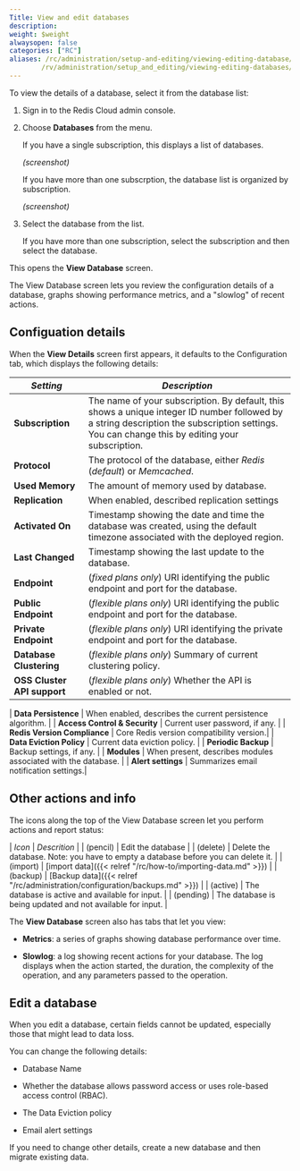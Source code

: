 ```yaml
---
Title: View and edit databases
description:
weight: $weight
alwaysopen: false
categories: ["RC"]
aliases: /rc/administration/setup-and-editing/viewing-editing-database/
        /rv/administration/setup_and_editing/viewing-editing-databases/
---
```

To view the details of a database, select it from the database list:

1.  Sign in to the Redis Cloud admin console.

2.  Choose **Databases** from the menu.

    If you have a single subscription, this displays a list of databases.

    _(screenshot)_

    If you have more than one subscrption, the database list is organized by subscription.

    _(screenshot)_

3.  Select the database from the list.

    If you have more than one subscription, select the subscription and then select the database.

This opens the **View Database** screen.

The View Database screen lets you review the configuration details of a database, graphs showing performance metrics, and a "slowlog" of recent actions. 

## Configuation details

When the **View Details** screen first appears, it defaults to the Configuration tab, which displays the following details:

| _Setting_ | _Description_ |
|-----------|---------------|
| **Subscription** | The name of your subscription.  By default, this shows a unique integer ID number followed by a string description the subscription settings.  You can change this by editing your subscription. |
| **Protocol** | The protocol of the database, either *Redis* (_default_) or *Memcached*. |
| **Used Memory** |  The amount of memory used by database.|
| **Replication** | When enabled, described replication settings |
| **Activated On** | Timestamp showing the date and time the database was created, using the default timezone associated with the deployed region.|
| **Last Changed** | Timestamp showing the last update to the database. |
| **Endpoint** | (_fixed plans only_) URI identifying the public endpoint and port for the database. |
| **Public Endpoint** | (_flexible plans only_) URI identifying the public endpoint and port for the database. |
| **Private Endpoint** | (_flexible plans only_) URI identifying the private endpoint and port for the database. |
| **Database Clustering** | (_flexible plans only_)  Summary of current clustering policy. |
| **OSS Cluster API support** | (_flexible plans only_)  Whether the API is enabled or not. |

| **Data Persistence** | When enabled, describes the current persistence algorithm. |
| **Access Control & Security** | Current user password, if any. |
| **Redis Version Compliance** | Core Redis version compatibility version.|
| **Data Eviction Policy** | Current data eviction policy. | 
| **Periodic Backup** | Backup settings, if any. | 
| **Modules** | When present, describes modules associated with the database. |
| **Alert settings** | Summarizes email notification settings.| 

## Other actions and info

The icons along the top of the View Database screen let you perform actions and report status:

| _Icon_ | _Descrition_ |
| (pencil) | Edit the database |
| (delete) | Delete the database.  Note: you have to empty a database before you can delete it. |
| (import) | [import data]({{< relref "/rc/how-to/importing-data.md" >}}) | 
| (backup) | [Backup data]({{< relref "/rc/administration/configuration/backups.md" >}}) | 
| (active) | The database is active and available for input. | 
| (pending) | The database is being updated and not available for input. | 

The **View Database** screen also has tabs that let you view:

- **Metrics**: a series of graphs showing database performance over time.

- **Slowlog**: a log showing recent actions for your database.  The log displays when the action started, the duration, the complexity of the operation, and any parameters passed to the operation.

## Edit a database

When you edit a database, certain fields cannot be updated, especially those that might lead to data loss.

You can change the following details:

- Database Name

- Whether the database allows password access or uses role-based access control (RBAC).

- The Data Eviction policy

- Email alert settings

If you need to change other details, create a new database and then migrate existing data.

